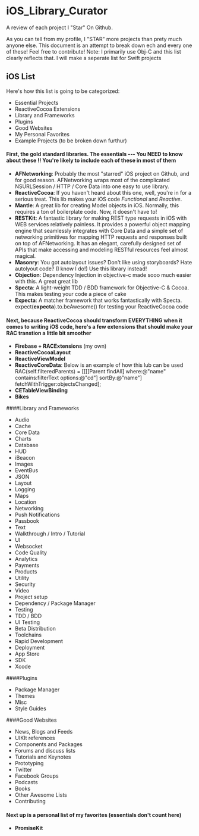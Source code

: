 # iOS_Library_Curator
A review of each project I "Star" On Github. 

As you can tell from my profile, I "STAR" more projects than prety much anyone else. This document is an attempt to break down ech and every one of these! Feel free to contribute! Note: I primarily use Obj-C and this list clearly reflects that. I will make a seperate list for Swift projects

## **iOS List**

Here's how this list is going to be categorized:
- Essential Projects
- ReactiveCocoa Extensions
- Library and Frameworks
- Plugins
- Good Websites
- My Personal Favorites
- Example Projects (to be broken down furthur)

#### First, the gold standard libraries. The essentials --- You **NEED** to know about these !! You're likely to include each of these in most of them

- **AFNetworking**: Probably the most "starred" iOS project on Github, and for good reason. AFNetworking wraps most of the complicated NSURLSession / HTTP / Core Data into one easy to use library.
- **ReactiveCocoa**: If you haven't heard about this one, well, you're in for a serious treat. This lib makes your iOS code _Functional_ and _Reactive_.
- **Mantle**: A great lib for creating Model objects in iOS. Normally, this requires a ton of boilerplate code. Now, it doesn't have to!
- **RESTKit**: A fantastic library for making REST type requests in iOS with WEB services relatively painless. It provides a powerful object mapping engine that seamlessly integrates with Core Data and a simple set of networking primitives for mapping HTTP requests and responses built on top of AFNetworking. It has an elegant, carefully designed set of APIs that make accessing and modeling RESTful resources feel almost magical.
- **Masonry**: You got autolayout issues? Don't like using storyboards? Hate autolyout code? (I know I do!) Use this library instead! 
- **Objection**: Dependency Injection in objective-c made sooo much easier with this. A great great lib
- **Specta**: A light-weight TDD / BDD framework for Objective-C & Cocoa. This makes testing your code a piece of cake
- **Expecta**: A matcher framework that works fantastically with Specta. expect(**expecta**).to.beAwesome() for testing your ReactiveCocoa code

#### Next, because ReactiveCocoa should transform EVERYTHING when it comes to writing iOS code, here's a few extensions that should make your RAC transtion a little bit smoother

- **Firebase + RACExtensions** (my own)
- **ReactiveCocoaLayout**
- **ReactiveViewModel**
- **ReactiveCoreData**: Below is an example of how this lub can be used
  RAC(self.filteredParents) = [[[[Parent findAll]
    where:@"name" contains:filterText options:@"cd"]
    sortBy:@"name"]
    fetchWithTrigger:objectsChanged];
- **CETableViewBinding**
- **Bikes**


####Library and Frameworks
- Audio
- Cache
- Core Data
- Charts
- Database
- HUD
- iBeacon
- Images
- EventBus
- JSON
- Layout
- Logging
- Maps
- Location
- Networking
- Push Notifications
- Passbook
- Text
- Walkthrough / Intro / Tutorial
- UI
- Websocket
- Code Quality
- Analytics
- Payments
- Products
- Utility
- Security
- Video
- Project setup
- Dependency / Package Manager
- Testing
- TDD / BDD
- UI Testing
- Beta Distribution
- Toolchains
- Rapid Development
- Deployment
- App Store
- SDK
- Xcode

####Plugins
- Package Manager
- Themes
- Misc
- Style Guides

####Good Websites
- News, Blogs and Feeds
- UIKIt references
- Components and Packages
- Forums and discuss lists
- Tutorials and Keynotes
- Prototyping
- Twitter
- Facebook Groups
- Podcasts
- Books
- Other Awesome Lists
- Contributing


#### Next up is a personal list of my favorites (essentials don't count here)
- **PromiseKit**
